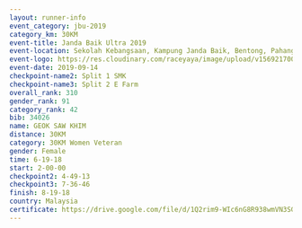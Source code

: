 ```yaml
---
layout: runner-info 
event_category: jbu-2019 
category_km: 30KM 
event-title: Janda Baik Ultra 2019
event-location: Sekolah Kebangsaan, Kampung Janda Baik, Bentong, Pahang, Malaysia 
event-logo: https://res.cloudinary.com/raceyaya/image/upload/v1569217009/logo/janda-baik_vch1pc.jpg 
event-date: 2019-09-14 
checkpoint-name2: Split 1 SMK 
checkpoint-name3: Split 2 E Farm 
overall_rank: 310
gender_rank: 91
category_rank: 42
bib: 34026
name: GEOK SAW KHIM
distance: 30KM
category: 30KM Women Veteran
gender: Female
time: 6-19-18
start: 2-00-00
checkpoint2: 4-49-13
checkpoint3: 7-36-46
finish: 8-19-18
country: Malaysia
certificate: https://drive.google.com/file/d/1Q2rim9-WIc6nG8R938wmVN3SGl7fc5hu/view?usp=sharing
---
```

